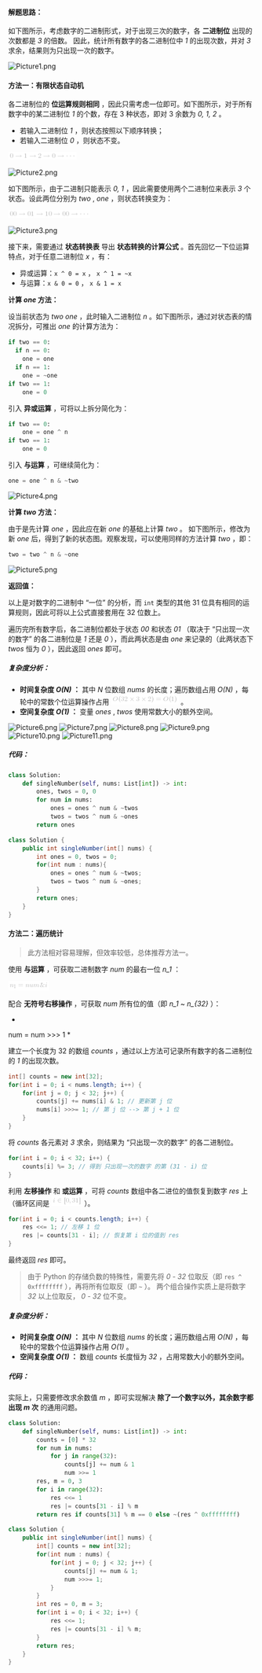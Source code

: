 #### 解题思路：

如下图所示，考虑数字的二进制形式，对于出现三次的数字，各 **二进制位** 出现的次数都是 *3* 的倍数。
因此，统计所有数字的各二进制位中 *1* 的出现次数，并对 *3* 求余，结果则为只出现一次的数字。

![Picture1.png](https://pic.leetcode-cn.com/28f2379be5beccb877c8f1586d8673a256594e0fc45422b03773b8d4c8418825-Picture1.png)

#### 方法一：有限状态自动机

各二进制位的 **位运算规则相同** ，因此只需考虑一位即可。如下图所示，对于所有数字中的某二进制位 *1* 的个数，存在 3 种状态，即对 3 余数为 *0, 1, 2* 。

- 若输入二进制位 *1* ，则状态按照以下顺序转换；
- 若输入二进制位 *0* ，则状态不变。

![0\rightarrow1\rightarrow2\rightarrow0\rightarrow\cdots ](./p____0_rightarrow_1_rightarrow_2_rightarrow_0_rightarrow_cdots___.png) 

![Picture2.png](https://pic.leetcode-cn.com/ab00d4d1ad961a3cd4fc1840e34866992571162096000325e7ce10ff75fda770-Picture2.png)

如下图所示，由于二进制只能表示 *0, 1* ，因此需要使用两个二进制位来表示 *3* 个状态。设此两位分别为 *two* , *one* ，则状态转换变为：

![00\rightarrow01\rightarrow10\rightarrow00\rightarrow\cdots ](./p____00_rightarrow_01_rightarrow_10_rightarrow_00_rightarrow_cdots___.png) 

![Picture3.png](https://pic.leetcode-cn.com/0a7ea5bca055b095673620d8bb4c98ef6c610a22f999294ed11ae35d43621e93-Picture3.png)

接下来，需要通过 **状态转换表** 导出 **状态转换的计算公式** 。首先回忆一下位运算特点，对于任意二进制位 *x* ，有：

- 异或运算：`x ^ 0 = x`​ ， `x ^ 1 = ~x`
- 与运算：`x & 0 = 0` ， `x & 1 = x`

**计算 *one* 方法：**

设当前状态为 *two* *one* ，此时输入二进制位 *n* 。如下图所示，通过对状态表的情况拆分，可推出 *one* 的计算方法为：

```python
if two == 0:
  if n == 0:
    one = one
  if n == 1:
    one = ~one
if two == 1:
    one = 0
```

引入 **异或运算** ，可将以上拆分简化为：

```python
if two == 0:
    one = one ^ n
if two == 1:
    one = 0
```

引入 **与运算** ，可继续简化为：

```python
one = one ^ n & ~two
```

![Picture4.png](https://pic.leetcode-cn.com/f75d89219ad93c69757b187c64784b4c7a57dce7911884fe82f14073d654d32f-Picture4.png)

**计算 *two* 方法：**

由于是先计算 *one* ，因此应在新 *one* 的基础上计算 *two* 。
如下图所示，修改为新 *one* 后，得到了新的状态图。观察发现，可以使用同样的方法计算 *two* ，即：

```python
two = two ^ n & ~one
```

![Picture5.png](https://pic.leetcode-cn.com/6ba76dba1ac98ee2bb982e011fdffd1df9a6963f157b2780461dbce453f0ded3-Picture5.png)

**返回值：**

以上是对数字的二进制中 “一位” 的分析，而 `int` 类型的其他 31 位具有相同的运算规则，因此可将以上公式直接套用在 32 位数上。

遍历完所有数字后，各二进制位都处于状态 *00* 和状态 *01* （取决于 “只出现一次的数字” 的各二进制位是 *1* 还是 *0* ），而此两状态是由 *one* 来记录的（此两状态下 *twos* 恒为 *0* ），因此返回 *ones* 即可。

##### 复杂度分析：

- **时间复杂度 *O(N)* ：** 其中 *N* 位数组 *nums* 的长度；遍历数组占用 *O(N)* ，每轮中的常数个位运算操作占用 ![O(32\times3\times2)=O(1) ](./p__O_32_times3_times_2__=_O_1__.png)  。
- **空间复杂度 *O(1)* ：** 变量 *ones* , *twos* 使用常数大小的额外空间。

 ![Picture6.png](https://pic.leetcode-cn.com/045023f05080e0844f05b8ee5b68885e1b9e41926d3e4ab054c68e6dceacfc0a-Picture6.png) ![Picture7.png](https://pic.leetcode-cn.com/fd0ab6b3cd20c18729321957f6b4bedbf6480fd6862c01de1c5d598c82a26d2b-Picture7.png) ![Picture8.png](https://pic.leetcode-cn.com/46b0974b13206beda512dd037df10772fae1c7375a97a7a05abb4a736dc0ebb3-Picture8.png) ![Picture9.png](https://pic.leetcode-cn.com/4cfe4cf13367851efdb9dee5fceed969326cc3478be0769c8f60294ef5d2866d-Picture9.png) ![Picture10.png](https://pic.leetcode-cn.com/fa2e7ecb991d5183e2f53ca7741150ae18badb087b01bff4a32caaec245fec79-Picture10.png) ![Picture11.png](https://pic.leetcode-cn.com/6a6b8561c913c45d7be3428ff8553a2188890fee0687a1a113a7c2bea12b95a9-Picture11.png) 

##### 代码：

```python []
class Solution:
    def singleNumber(self, nums: List[int]) -> int:
        ones, twos = 0, 0
        for num in nums:
            ones = ones ^ num & ~twos
            twos = twos ^ num & ~ones
        return ones
```

```java []
class Solution {
    public int singleNumber(int[] nums) {
        int ones = 0, twos = 0;
        for(int num : nums){
            ones = ones ^ num & ~twos;
            twos = twos ^ num & ~ones;
        }
        return ones;
    }
}
```

#### 方法二：遍历统计

> 此方法相对容易理解，但效率较低，总体推荐方法一。

使用 **与运算** ，可获取二进制数字 *num* 的最右一位 *n_1* ：

![n_1=num\&i ](./p____n_1_=_num_&_i___.png) 

配合 **无符号右移操作** ，可获取 *num* 所有位的值（即 *n_1* ~ *n_{32}* ）：

*
num = num >>> 1
*

建立一个长度为 32 的数组 *counts* ，通过以上方法可记录所有数字的各二进制位的 *1* 的出现次数。

```java
int[] counts = new int[32];
for(int i = 0; i < nums.length; i++) {
    for(int j = 0; j < 32; j++) {
        counts[j] += nums[i] & 1; // 更新第 j 位
        nums[i] >>>= 1; // 第 j 位 --> 第 j + 1 位
    }
}
```

将 *counts* 各元素对 *3* 求余，则结果为 “只出现一次的数字” 的各二进制位。

```java
for(int i = 0; i < 32; i++) {
    counts[i] %= 3; // 得到 只出现一次的数字 的第 (31 - i) 位 
}
```

利用 **左移操作** 和 **或运算** ，可将 *counts* 数组中各二进位的值恢复到数字 *res* 上（循环区间是 ![i\in\[0,31\] ](./p__i_in__0,_31__.png)  ）。

```java
for(int i = 0; i < counts.length; i++) {
    res <<= 1; // 左移 1 位
    res |= counts[31 - i]; // 恢复第 i 位的值到 res
}
```

最终返回 *res* 即可。

> 由于 Python 的存储负数的特殊性，需要先将 *0* - *32* 位取反（即 `res ^ 0xffffffff` ），再将所有位取反（即 `~` ）。
> 两个组合操作实质上是将数字 *32* 以上位取反， *0* - *32* 位不变。

##### 复杂度分析：

- **时间复杂度 *O(N)* ：** 其中 *N* 位数组 *nums* 的长度；遍历数组占用 *O(N)* ，每轮中的常数个位运算操作占用 *O(1)* 。
- **空间复杂度 *O(1)* ：** 数组 *counts* 长度恒为 *32* ，占用常数大小的额外空间。

##### 代码：

实际上，只需要修改求余数值 *m* ，即可实现解决 **除了一个数字以外，其余数字都出现 *m* 次** 的通用问题。

```python []
class Solution:
    def singleNumber(self, nums: List[int]) -> int:
        counts = [0] * 32
        for num in nums:
            for j in range(32):
                counts[j] += num & 1
                num >>= 1
        res, m = 0, 3
        for i in range(32):
            res <<= 1
            res |= counts[31 - i] % m
        return res if counts[31] % m == 0 else ~(res ^ 0xffffffff)
```

```java []
class Solution {
    public int singleNumber(int[] nums) {
        int[] counts = new int[32];
        for(int num : nums) {
            for(int j = 0; j < 32; j++) {
                counts[j] += num & 1;
                num >>>= 1;
            }
        }
        int res = 0, m = 3;
        for(int i = 0; i < 32; i++) {
            res <<= 1;
            res |= counts[31 - i] % m;
        }
        return res;
    }
}
```